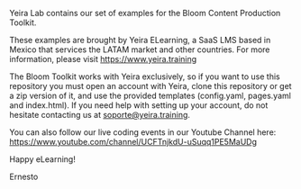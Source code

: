 Yeira Lab contains our set of examples for the Bloom Content Production Toolkit.

These examples are brought by Yeira ELearning, a SaaS LMS based in Mexico that services the LATAM market and other countries. For more information, please visit https://www.yeira.training

The Bloom Toolkit works with Yeira exclusively, so if you want to use this repository you must open an account with Yeira, clone this repository or get a zip version of it, and use the provided templates (config.yaml, pages.yaml and index.html). If you need help with setting up your account, do not hesitate contacting us at soporte@yeira.training.

You can also follow our live coding events in our Youtube Channel here: https://www.youtube.com/channel/UCFTnjkdU-uSuqq1PE5MaUDg

Happy eLearning!

Ernesto